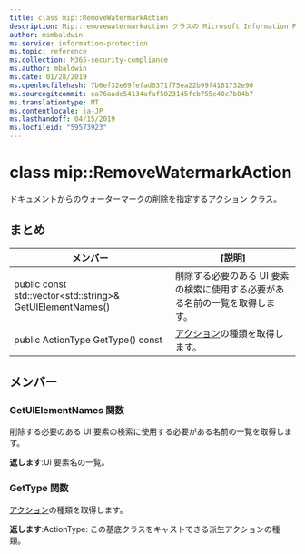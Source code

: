 ```yaml
---
title: class mip::RemoveWatermarkAction
description: Mip::removewatermarkaction クラスの Microsoft Information Protection (MIP) SDK について説明します。
author: msmbaldwin
ms.service: information-protection
ms.topic: reference
ms.collection: M365-security-compliance
ms.author: mbaldwin
ms.date: 01/28/2019
ms.openlocfilehash: 7b6ef32e69fefad0371f75ea22b99f4181732e90
ms.sourcegitcommit: ea76aade54134afaf5023145fcb755e40c7b84b7
ms.translationtype: MT
ms.contentlocale: ja-JP
ms.lasthandoff: 04/15/2019
ms.locfileid: "59573923"
---
```

# <a name="class-mipremovewatermarkaction"></a>class mip::RemoveWatermarkAction 
ドキュメントからのウォーターマークの削除を指定するアクション クラス。
  
## <a name="summary"></a>まとめ
 メンバー                        | [説明]                                
--------------------------------|---------------------------------------------
public const std::vector\<std::string\>& GetUIElementNames()  |  削除する必要のある UI 要素の検索に使用する必要がある名前の一覧を取得します。
public ActionType GetType() const  |  [アクション](class_mip_action.md)の種類を取得します。
  
## <a name="members"></a>メンバー
  
### <a name="getuielementnames-function"></a>GetUIElementNames 関数
削除する必要のある UI 要素の検索に使用する必要がある名前の一覧を取得します。

  
**返します**:Ui 要素名の一覧。
  
### <a name="gettype-function"></a>GetType 関数
[アクション](class_mip_action.md)の種類を取得します。

**返します**:ActionType: この基底クラスをキャストできる派生アクションの種類。